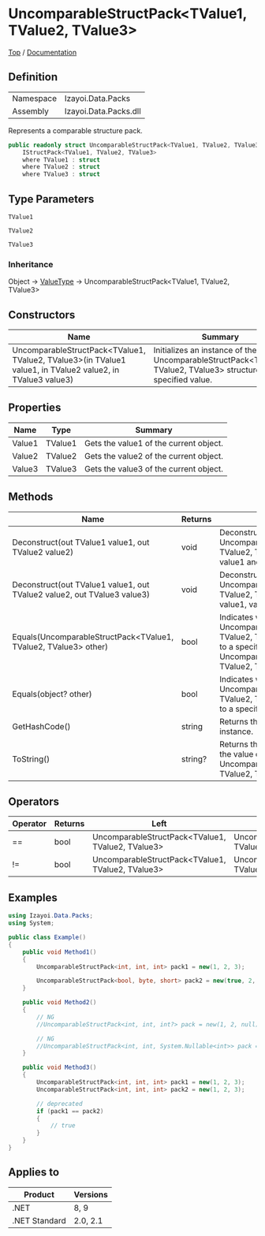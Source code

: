 # UncomparableStructPack&lt;TValue1, TValue2, TValue3&gt;

[Top](../../../README.md) / [Documentation](../../Documentation.md)

## Definition

|||
|--|--|
|Namespace|Izayoi.Data.Packs|
|Assembly|Izayoi.Data.Packs.dll|

Represents a comparable structure pack.

~~~csharp
public readonly struct UncomparableStructPack<TValue1, TValue2, TValue3> :
    IStructPack<TValue1, TValue2, TValue3>
    where TValue1 : struct
    where TValue2 : struct
    where TValue3 : struct
~~~

## Type Parameters
`TValue1`

`TValue2`

`TValue3`

### Inheritance
Object -> [ValueType](https://learn.microsoft.com/en-us/dotnet/api/system.valuetype) -> UncomparableStructPack&lt;TValue1, TValue2, TValue3&gt;

## Constructors

|Name|Summary|
|--|--|
|UncomparableStructPack&lt;TValue1, TValue2, TValue3&gt;(in TValue1 value1, in TValue2 value2, in TValue3 value3)|Initializes an instance of the UncomparableStructPack&lt;TValue1, TValue2, TValue3&gt; structure to the specified value.|

## Properties

|Name|Type|Summary|
|--|--|--|
|Value1|TValue1|Gets the value1 of the current object.|
|Value2|TValue2|Gets the value2 of the current object.|
|Value3|TValue3|Gets the value3 of the current object.|

## Methods

|Name|Returns|Summary|
|--|--|--|
|Deconstruct(out TValue1 value1, out TValue2 value2)|void|Deconstructs this UncomparableStructPack&lt;TValue1, TValue2, TValue3&gt; instance by value1 and value2.|
|Deconstruct(out TValue1 value1, out TValue2 value2, out TValue3 value3)|void|Deconstructs this UncomparableStructPack&lt;TValue1, TValue2, TValue3&gt; instance by value1, value2 and value3.|
|Equals(UncomparableStructPack&lt;TValue1, TValue2, TValue3&gt; other)|bool|Indicates whether the current UncomparableStructPack&lt;TValue1, TValue2, TValue3&gt; object is equal to a specified UncomparableStructPack&lt;TValue1, TValue2, TValue3&gt;.|
|Equals(object? other)|bool|Indicates whether the current UncomparableStructPack&lt;TValue1, TValue2, TValue3&gt; object is equal to a specified object.|
|GetHashCode()|string|Returns the hash code for this instance.|
|ToString()|string?|Returns the text representation of the value of the current UncomparableStructPack&lt;TValue1, TValue2, TValue3&gt; object.|

## Operators

|Operator|Returns|Left|Right|
|--|--|--|--|
|==|bool|UncomparableStructPack&lt;TValue1, TValue2, TValue3&gt;|UncomparableStructPack&lt;TValue1, TValue2, TValue3&gt;|
|!=|bool|UncomparableStructPack&lt;TValue1, TValue2, TValue3&gt;|UncomparableStructPack&lt;TValue1, TValue2, TValue3&gt;|

## Examples

~~~csharp
using Izayoi.Data.Packs;
using System;

public class Example()
{
    public void Method1()
    {
        UncomparableStructPack<int, int, int> pack1 = new(1, 2, 3);

        UncomparableStructPack<bool, byte, short> pack2 = new(true, 2, 3);
    }

    public void Method2()
    {
        // NG
        //UncomparableStructPack<int, int, int?> pack = new(1, 2, null);

        // NG
        //UncomparableStructPack<int, int, System.Nullable<int>> pack = new(1, 2, null);
    }

    public void Method3()
    {
        UncomparableStructPack<int, int, int> pack1 = new(1, 2, 3);
        UncomparableStructPack<int, int, int> pack2 = new(1, 2, 3);

        // deprecated
        if (pack1 == pack2)
        {
            // true
        }
    }
}
~~~

## Applies to

|Product|Versions|
|--|--|
|.NET|8, 9|
|.NET Standard|2.0, 2.1|

